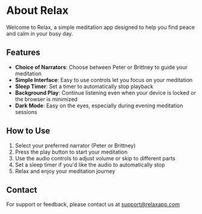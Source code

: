# About Relax

Welcome to Relax, a simple meditation app designed to help you find peace and calm in your busy day.

## Features

- **Choice of Narrators**: Choose between Peter or Brittney to guide your meditation
- **Simple Interface**: Easy to use controls let you focus on your meditation
- **Sleep Timer**: Set a timer to automatically stop playback
- **Background Play**: Continue listening even when your device is locked or the browser is minimized
- **Dark Mode**: Easy on the eyes, especially during evening meditation sessions

## How to Use

1. Select your preferred narrator (Peter or Brittney)
2. Press the play button to start your meditation
3. Use the audio controls to adjust volume or skip to different parts
4. Set a sleep timer if you'd like the audio to automatically stop
5. Relax and enjoy your meditation journey

## Contact

For support or feedback, please contact us at support@relaxapp.com